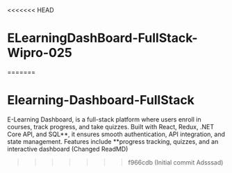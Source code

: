 <<<<<<< HEAD
# ELearningDashBoard-FullStack-Wipro-025
=======
# Elearning-Dashboard-FullStack
E-Learning Dashboard, is a full-stack platform where users enroll in courses, track progress, and take quizzes. Built with React, Redux, .NET Core API, and SQL**, it ensures smooth authentication, API integration, and state management. Features include **progress tracking, quizzes, and an interactive dashboard (Changed ReadMD)
>>>>>>> f966cdb (Initial commit Adsssad) 
